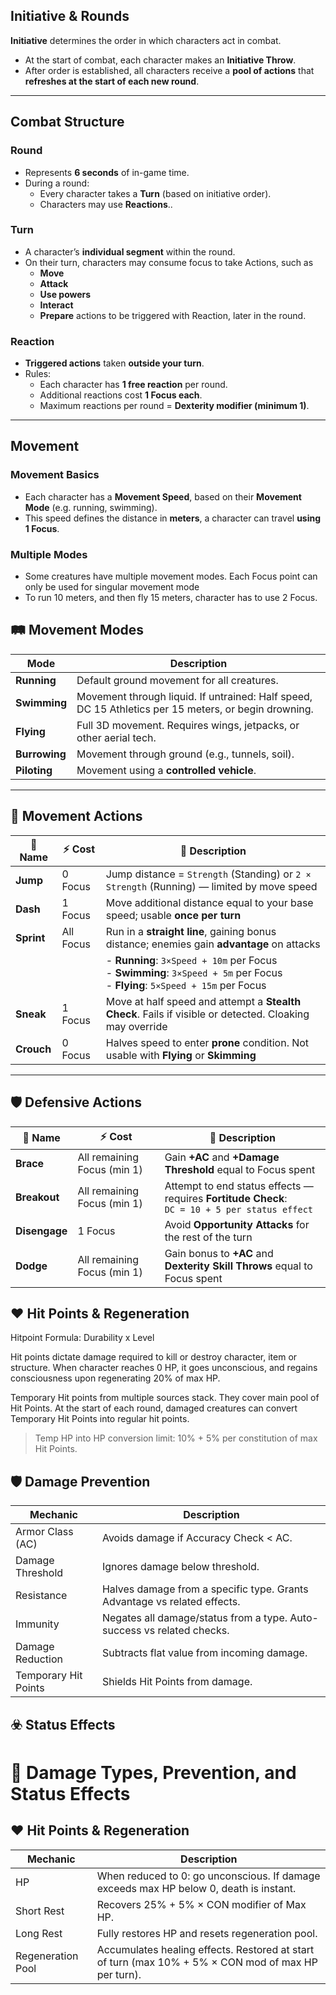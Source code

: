 ## Initiative & Rounds

**Initiative** determines the order in which characters act in combat.

- At the start of combat, each character makes an **Initiative Throw**.
- After order is established, all characters receive a **pool of actions** that **refreshes at the start of each new round**.

---

## Combat Structure

### Round
- Represents **6 seconds** of in-game time.
- During a round:
  - Every character takes a **Turn** (based on initiative order).
  - Characters may use **Reactions**..

### Turn
- A character’s **individual segment** within the round.
- On their turn, characters may consume focus to take Actions, such as
  - **Move**
  - **Attack**
  - **Use powers**
  - **Interact**
  - **Prepare** actions to be triggered with Reaction, later in the round.

### Reaction
- **Triggered actions** taken **outside your turn**.
- Rules:
  - Each character has **1 free reaction** per round.
  - Additional reactions cost **1 Focus each**.
  - Maximum reactions per round = **Dexterity modifier (minimum 1)**.

---

## Movement

### Movement Basics
- Each character has a **Movement Speed**, based on their **Movement Mode** (e.g. running, swimming).
- This speed defines the distance in **meters**, a character can travel **using 1 Focus**.

### Multiple Modes
- Some creatures have multiple movement modes. Each Focus point can only be used for singular movement mode
- To run 10 meters, and then fly 15 meters, character has to use 2 Focus.

## 🛤️ Movement Modes

| Mode         | Description |
|--------------|-------------|
| **Running**  | Default ground movement for all creatures. |
| **Swimming** | Movement through liquid. If untrained: Half speed, DC 15 Athletics per 15 meters, or begin drowning. |
| **Flying**   | Full 3D movement. Requires wings, jetpacks, or other aerial tech. |
| **Burrowing**| Movement through ground (e.g., tunnels, soil). |
| **Piloting** | Movement using a **controlled vehicle**. |

---

## 🚶 Movement Actions

| 🧷 Name     | ⚡ Cost              | 📜 Description |
|------------|----------------------|----------------|
| **Jump**   | 0 Focus               | Jump distance = `Strength` (Standing) or `2 × Strength` (Running) — limited by move speed |
| **Dash**   | 1 Focus               | Move additional distance equal to your base speed; usable **once per turn** |
| **Sprint** | All Focus             | Run in a **straight line**, gaining bonus distance; enemies gain **advantage** on attacks |
|            |                      | - **Running**: `3×Speed + 10m` per Focus<br> - **Swimming**: `3×Speed + 5m` per Focus<br> - **Flying**: `5×Speed + 15m` per Focus |
| **Sneak**  | 1 Focus               | Move at half speed and attempt a **Stealth Check**. Fails if visible or detected. Cloaking may override |
| **Crouch** | 0 Focus               | Halves speed to enter **prone** condition. Not usable with **Flying** or **Skimming** |

---

## 🛡️ Defensive Actions

| 🧷 Name     | ⚡ Cost                     | 📜 Description |
|------------|-----------------------------|----------------|
| **Brace**  | All remaining Focus (min 1)  | Gain **+AC** and **+Damage Threshold** equal to Focus spent |
| **Breakout** | All remaining Focus (min 1) | Attempt to end status effects — requires **Fortitude Check**:<br>`DC = 10 + 5 per status effect`<br>|
| **Disengage** | 1 Focus           | Avoid **Opportunity Attacks** for the rest of the turn |
| **Dodge**  | All remaining Focus (min 1)  | Gain bonus to **+AC** and **Dexterity Skill Throws** equal to Focus spent |



## ❤️ Hit Points & Regeneration

Hitpoint Formula: Durability x Level

Hit points dictate damage required to kill or destroy character, item or structure.
When character reaches 0 HP, it goes unconscious, and regains consciousness upon regenerating 20% of max HP.

Temporary Hit points from multiple sources stack. They cover main pool of Hit Points.
At the start of each round, damaged creatures can convert Temporary Hit Points into regular hit points.

> Temp HP into HP conversion limit: 10% + 5% per constitution of max Hit Points.
 

## 🛡️ Damage Prevention

| Mechanic           | Description                                                                 |
|--------------------|-----------------------------------------------------------------------------|
| Armor Class (AC)   | Avoids damage if Accuracy Check < AC.                                       |
| Damage Threshold   | Ignores damage below threshold.                                             |
| Resistance         | Halves damage from a specific type. Grants Advantage vs related effects.    |
| Immunity           | Negates all damage/status from a type. Auto-success vs related checks.      |
| Damage Reduction   | Subtracts flat value from incoming damage.                                  |
| Temporary Hit Points | Shields Hit Points from damage.                                           |


## ☣️ Status Effects




    


# 📕 Damage Types, Prevention, and Status Effects




## ❤️ Hit Points & Regeneration

| Mechanic            | Description                                                                                             |
|---------------------|---------------------------------------------------------------------------------------------------------|
| HP                  | When reduced to 0: go unconscious. If damage exceeds max HP below 0, death is instant.                  |
| Short Rest          | Recovers 25% + 5% × CON modifier of Max HP.                                                              |
| Long Rest           | Fully restores HP and resets regeneration pool.                                                          |
| Regeneration Pool   | Accumulates healing effects. Restored at start of turn (max 10% + 5% × CON mod of max HP per turn).      |

